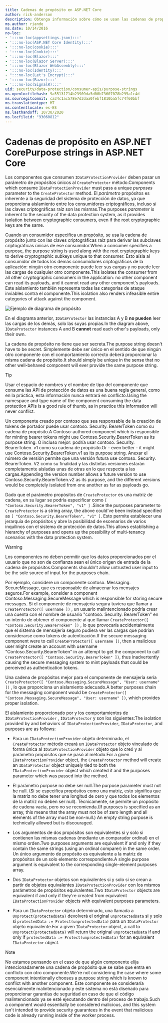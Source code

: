 ```yaml
---
title: Cadenas de propósito en ASP.NET Core
author: rick-anderson
description: Obtenga información sobre cómo se usan las cadenas de propósito en las API de protección de datos de ASP.NET Core.
ms.author: riande
ms.date: 10/14/2016
no-loc:
- ':::no-loc(appsettings.json):::'
- ':::no-loc(ASP.NET Core Identity):::'
- ':::no-loc(cookie):::'
- ':::no-loc(Cookie):::'
- ':::no-loc(Blazor):::'
- ':::no-loc(Blazor Server):::'
- ':::no-loc(Blazor WebAssembly):::'
- ':::no-loc(Identity):::'
- ":::no-loc(Let's Encrypt):::"
- ':::no-loc(Razor):::'
- ':::no-loc(SignalR):::'
uid: security/data-protection/consumer-apis/purpose-strings
ms.openlocfilehash: 9a55131714b23909da5d00b73607078b295a1c4d
ms.sourcegitcommit: ca34c1ac578e7d3daa0febf1810ba5fc74f60bbf
ms.translationtype: MT
ms.contentlocale: es-ES
ms.lasthandoff: 10/30/2020
ms.locfileid: "93060812"
---
```

# <a name="purpose-strings-in-aspnet-core"></a><span data-ttu-id="94203-103">Cadenas de propósito en ASP.NET Core</span><span class="sxs-lookup"><span data-stu-id="94203-103">Purpose strings in ASP.NET Core</span></span>

<a name="data-protection-consumer-apis-purposes"></a>

<span data-ttu-id="94203-104">Los componentes que consumen `IDataProtectionProvider` deben pasar un parámetro de *propósitos* únicos al `CreateProtector` método.</span><span class="sxs-lookup"><span data-stu-id="94203-104">Components which consume `IDataProtectionProvider` must pass a unique *purposes* parameter to the `CreateProtector` method.</span></span> <span data-ttu-id="94203-105">El *parámetro* propósitos es inherente a la seguridad del sistema de protección de datos, ya que proporciona aislamiento entre los consumidores criptográficos, incluso si las claves criptográficas raíz son las mismas.</span><span class="sxs-lookup"><span data-stu-id="94203-105">The purposes *parameter* is inherent to the security of the data protection system, as it provides isolation between cryptographic consumers, even if the root cryptographic keys are the same.</span></span>

<span data-ttu-id="94203-106">Cuando un consumidor especifica un propósito, se usa la cadena de propósito junto con las claves criptográficas raíz para derivar las subclaves criptográficas únicas de ese consumidor.</span><span class="sxs-lookup"><span data-stu-id="94203-106">When a consumer specifies a purpose, the purpose string is used along with the root cryptographic keys to derive cryptographic subkeys unique to that consumer.</span></span> <span data-ttu-id="94203-107">Esto aísla al consumidor de todos los demás consumidores criptográficos de la aplicación: ningún otro componente puede leer sus cargas y no puede leer las cargas de cualquier otro componente.</span><span class="sxs-lookup"><span data-stu-id="94203-107">This isolates the consumer from all other cryptographic consumers in the application: no other component can read its payloads, and it cannot read any other component's payloads.</span></span> <span data-ttu-id="94203-108">Este aislamiento también representa todas las categorías de ataque inviables contra el componente.</span><span class="sxs-lookup"><span data-stu-id="94203-108">This isolation also renders infeasible entire categories of attack against the component.</span></span>

![Ejemplo de diagrama de propósito](purpose-strings/_static/purposes.png)

<span data-ttu-id="94203-110">En el diagrama anterior, `IDataProtector` las instancias A y B **no pueden** leer las cargas de los demás, solo las suyas propias.</span><span class="sxs-lookup"><span data-stu-id="94203-110">In the diagram above, `IDataProtector` instances A and B **cannot** read each other's payloads, only their own.</span></span>

<span data-ttu-id="94203-111">La cadena de propósito no tiene que ser secreta.</span><span class="sxs-lookup"><span data-stu-id="94203-111">The purpose string doesn't have to be secret.</span></span> <span data-ttu-id="94203-112">Simplemente debe ser único en el sentido de que ningún otro componente con el comportamiento correcto deberá proporcionar la misma cadena de propósito.</span><span class="sxs-lookup"><span data-stu-id="94203-112">It should simply be unique in the sense that no other well-behaved component will ever provide the same purpose string.</span></span>

>[!TIP]
> <span data-ttu-id="94203-113">Usar el espacio de nombres y el nombre de tipo del componente que consume las API de protección de datos es una buena regla general, como en la práctica, esta información nunca entrará en conflicto.</span><span class="sxs-lookup"><span data-stu-id="94203-113">Using the namespace and type name of the component consuming the data protection APIs is a good rule of thumb, as in practice this information will never conflict.</span></span>
>
><span data-ttu-id="94203-114">Un componente creado por contoso que sea responsable de la creación de tokens de portador puede usar contoso. Security. BearerToken como su cadena de propósito.</span><span class="sxs-lookup"><span data-stu-id="94203-114">A Contoso-authored component which is responsible for minting bearer tokens might use Contoso.Security.BearerToken as its purpose string.</span></span> <span data-ttu-id="94203-115">O incluso mejor: podría usar contoso. Security. BearerToken. v1 como su cadena de propósito.</span><span class="sxs-lookup"><span data-stu-id="94203-115">Or - even better - it might use Contoso.Security.BearerToken.v1 as its purpose string.</span></span> <span data-ttu-id="94203-116">Anexar el número de versión permite que una versión futura use contoso. Security. BearerToken. V2 como su finalidad y las distintas versiones estarán completamente aisladas unas de otras en lo que respecta a las cargas.</span><span class="sxs-lookup"><span data-stu-id="94203-116">Appending the version number allows a future version to use Contoso.Security.BearerToken.v2 as its purpose, and the different versions would be completely isolated from one another as far as payloads go.</span></span>

<span data-ttu-id="94203-117">Dado que el parámetro propósitos de `CreateProtector` es una matriz de cadena, en su lugar se podría especificar como `[ "Contoso.Security.BearerToken", "v1" ]` .</span><span class="sxs-lookup"><span data-stu-id="94203-117">Since the purposes parameter to `CreateProtector` is a string array, the above could've been instead specified as `[ "Contoso.Security.BearerToken", "v1" ]`.</span></span> <span data-ttu-id="94203-118">Esto permite establecer una jerarquía de propósitos y abre la posibilidad de escenarios de varios inquilinos con el sistema de protección de datos.</span><span class="sxs-lookup"><span data-stu-id="94203-118">This allows establishing a hierarchy of purposes and opens up the possibility of multi-tenancy scenarios with the data protection system.</span></span>

<a name="data-protection-contoso-purpose"></a>

>[!WARNING]
> <span data-ttu-id="94203-119">Los componentes no deben permitir que los datos proporcionados por el usuario que no son de confianza sean el único origen de entrada de la cadena de propósitos.</span><span class="sxs-lookup"><span data-stu-id="94203-119">Components shouldn't allow untrusted user input to be the sole source of input for the purposes chain.</span></span>
>
><span data-ttu-id="94203-120">Por ejemplo, considere un componente contoso. Messaging. SecureMessage, que es responsable de almacenar los mensajes seguros.</span><span class="sxs-lookup"><span data-stu-id="94203-120">For example, consider a component Contoso.Messaging.SecureMessage which is responsible for storing secure messages.</span></span> <span data-ttu-id="94203-121">Si el componente de mensajería segura tuviera que llamar a `CreateProtector([ username ])` , un usuario malintencionado podría crear una cuenta con el nombre de usuario "contoso. Security. BearerToken" en un intento de obtener el componente al que llamar `CreateProtector([ "Contoso.Security.BearerToken" ])` , lo que provocaría accidentalmente que el sistema de mensajería seguro pudiera ver las cargas que podrían considerarse como tokens de autenticación.</span><span class="sxs-lookup"><span data-stu-id="94203-121">If the secure messaging component were to call `CreateProtector([ username ])`, then a malicious user might create an account with username "Contoso.Security.BearerToken" in an attempt to get the component to call `CreateProtector([ "Contoso.Security.BearerToken" ])`, thus inadvertently causing the secure messaging system to mint payloads that could be perceived as authentication tokens.</span></span>
>
><span data-ttu-id="94203-122">Una cadena de propósitos mejor para el componente de mensajería sería `CreateProtector([ "Contoso.Messaging.SecureMessage", "User: username" ])` , lo que proporciona un aislamiento adecuado.</span><span class="sxs-lookup"><span data-stu-id="94203-122">A better purposes chain for the messaging component would be `CreateProtector([ "Contoso.Messaging.SecureMessage", "User: username" ])`, which provides proper isolation.</span></span>

<span data-ttu-id="94203-123">El aislamiento proporcionado por y los comportamientos de `IDataProtectionProvider` , `IDataProtector` y son los siguientes:</span><span class="sxs-lookup"><span data-stu-id="94203-123">The isolation provided by and behaviors of `IDataProtectionProvider`, `IDataProtector`, and purposes are as follows:</span></span>

* <span data-ttu-id="94203-124">Para un `IDataProtectionProvider` objeto determinado, el `CreateProtector` método creará un `IDataProtector` objeto vinculado de forma única al `IDataProtectionProvider` objeto que lo creó y al parámetro propósitos que se pasó al método.</span><span class="sxs-lookup"><span data-stu-id="94203-124">For a given `IDataProtectionProvider` object, the `CreateProtector` method will create an `IDataProtector` object uniquely tied to both the `IDataProtectionProvider` object which created it and the purposes parameter which was passed into the method.</span></span>

* <span data-ttu-id="94203-125">El parámetro purpose no debe ser null.</span><span class="sxs-lookup"><span data-stu-id="94203-125">The purpose parameter must not be null.</span></span> <span data-ttu-id="94203-126">(Si se especifica propósitos como una matriz, esto significa que la matriz no debe tener una longitud de cero y que todos los elementos de la matriz no deben ser null). Técnicamente, se permite un propósito de cadena vacía, pero no se recomienda.</span><span class="sxs-lookup"><span data-stu-id="94203-126">(If purposes is specified as an array, this means that the array must not be of zero length and all elements of the array must be non-null.) An empty string purpose is technically allowed but is discouraged.</span></span>

* <span data-ttu-id="94203-127">Los argumentos de dos propósitos son equivalentes si y solo si contienen las mismas cadenas (mediante un comparador ordinal) en el mismo orden.</span><span class="sxs-lookup"><span data-stu-id="94203-127">Two purposes arguments are equivalent if and only if they contain the same strings (using an ordinal comparer) in the same order.</span></span> <span data-ttu-id="94203-128">Un único argumento de propósito es equivalente a la matriz de propósitos de un solo elemento correspondiente.</span><span class="sxs-lookup"><span data-stu-id="94203-128">A single purpose argument is equivalent to the corresponding single-element purposes array.</span></span>

* <span data-ttu-id="94203-129">Dos `IDataProtector` objetos son equivalentes si y solo si se crean a partir de objetos equivalentes `IDataProtectionProvider` con los mismos parámetros de propósitos equivalentes.</span><span class="sxs-lookup"><span data-stu-id="94203-129">Two `IDataProtector` objects are equivalent if and only if they're created from equivalent `IDataProtectionProvider` objects with equivalent purposes parameters.</span></span>

* <span data-ttu-id="94203-130">Para un `IDataProtector` objeto determinado, una llamada a `Unprotect(protectedData)` devolverá el original `unprotectedData` si y solo si `protectedData := Protect(unprotectedData)` para un `IDataProtector` objeto equivalente.</span><span class="sxs-lookup"><span data-stu-id="94203-130">For a given `IDataProtector` object, a call to `Unprotect(protectedData)` will return the original `unprotectedData` if and only if `protectedData := Protect(unprotectedData)` for an equivalent `IDataProtector` object.</span></span>

> [!NOTE]
> <span data-ttu-id="94203-131">No estamos pensando en el caso de que algún componente elija intencionadamente una cadena de propósito que se sabe que entra en conflicto con otro componente.</span><span class="sxs-lookup"><span data-stu-id="94203-131">We're not considering the case where some component intentionally chooses a purpose string which is known to conflict with another component.</span></span> <span data-ttu-id="94203-132">Este componente se consideraría esencialmente malintencionado y este sistema no está diseñado para proporcionar garantías de seguridad en caso de que el código malintencionado ya se esté ejecutando dentro del proceso de trabajo.</span><span class="sxs-lookup"><span data-stu-id="94203-132">Such a component would essentially be considered malicious, and this system isn't intended to provide security guarantees in the event that malicious code is already running inside of the worker process.</span></span>
